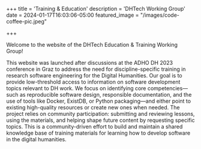 +++
title = 'Training & Education'
description = 'DHTech Working Group'
date = 2024-01-17T16:03:06-05:00
featured_image = "/images/code-coffee-pic.jpeg"

+++


Welcome to the website of the DHTech Education & Training Working Group! 

This website was launched after discussions at the ADHO DH 2023 conference in Graz to address the need for discipline-specific training in research software engineering for the Digital Humanities. 
Our goal is to provide low-threshold access to information on software development topics relevant to DH work. We focus on identifying core competencies—such as reproducible software design, responsible documentation, and the use of tools like Docker, ExistDB, or Python packaging—and either point to existing high-quality resources or create new ones when needed. The project relies on community participation: submitting and reviewing lessons, using the materials, and helping shape future content by requesting specific topics.
This is a community-driven effort to build and maintain a shared knowledge base of training materials for learning how to develop software in the digital humanities.

